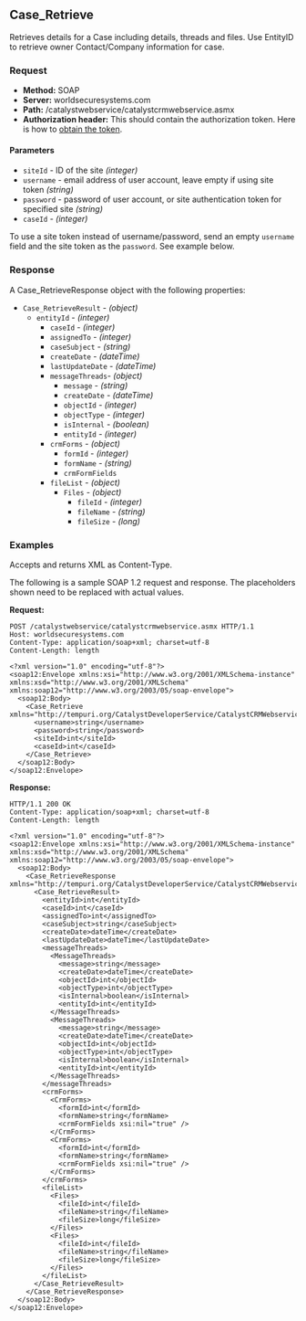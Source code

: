 ## Case_Retrieve

Retrieves details for a Case including details, threads and files. Use EntityID to retrieve owner Contact/Company information for case.

### Request

* **Method:** SOAP
* **Server:** worldsecuresystems.com
* **Path:** /catalystwebservice/catalystcrmwebservice.asmx
* **Authorization header:** This should contain the authorization token. Here is how to [obtain the token](http://developers.businesscatalyst.com/developer-documentation/oauth-in-bc.html).

#### Parameters

* `siteId` - ID of the site *(integer)*
* `username` - email address of user account, leave empty if using site token *(string)*
* `password` - password of user account, or site authentication token for specified site *(string)*
* `caseId` - *(integer)*

To use a site token instead of username/password, send an empty `username` field and the site token as the `password`. See example below.

### Response

A Case_RetrieveResponse object with the following properties:

* `Case_RetrieveResult` - *(object)*
  * `entityId` - *(integer)*
	* `caseId` - *(integer)*
    * `assignedTo` - *(integer)*
    * `caseSubject` - *(string)*
    * `createDate` - *(dateTime)*
    * `lastUpdateDate` - *(dateTime)*
    * `messageThreads`- *(object)*
    	* `message` - *(string)*
    	* `createDate` - *(dateTime)*
    	* `objectId` - *(integer)*
    	* `objectType` - *(integer)*
    	* `isInternal` - *(boolean)*
    	* `entityId` - *(integer)*
    * `crmForms` - *(object)*
    	* `formId` - *(integer)*
    	* `formName` - *(string)*
    	* `crmFormFields`
    * `fileList` - *(object)*
    	* `Files` - *(object)*
    		* `fileId` - *(integer)*
    		* `fileName` - *(string)*
    		* `fileSize` - *(long)*    
 

### Examples

Accepts and returns XML as Content-Type. 

The following is a sample SOAP 1.2 request and response. The placeholders shown need to be replaced with actual values.

**Request:**
~~~
POST /catalystwebservice/catalystcrmwebservice.asmx HTTP/1.1
Host: worldsecuresystems.com
Content-Type: application/soap+xml; charset=utf-8
Content-Length: length

<?xml version="1.0" encoding="utf-8"?>
<soap12:Envelope xmlns:xsi="http://www.w3.org/2001/XMLSchema-instance" xmlns:xsd="http://www.w3.org/2001/XMLSchema" xmlns:soap12="http://www.w3.org/2003/05/soap-envelope">
  <soap12:Body>
    <Case_Retrieve xmlns="http://tempuri.org/CatalystDeveloperService/CatalystCRMWebservice">
      <username>string</username>
      <password>string</password>
      <siteId>int</siteId>
      <caseId>int</caseId>
    </Case_Retrieve>
  </soap12:Body>
</soap12:Envelope>
~~~

**Response:**
~~~
HTTP/1.1 200 OK
Content-Type: application/soap+xml; charset=utf-8
Content-Length: length

<?xml version="1.0" encoding="utf-8"?>
<soap12:Envelope xmlns:xsi="http://www.w3.org/2001/XMLSchema-instance" xmlns:xsd="http://www.w3.org/2001/XMLSchema" xmlns:soap12="http://www.w3.org/2003/05/soap-envelope">
  <soap12:Body>
    <Case_RetrieveResponse xmlns="http://tempuri.org/CatalystDeveloperService/CatalystCRMWebservice">
      <Case_RetrieveResult>
        <entityId>int</entityId>
        <caseId>int</caseId>
        <assignedTo>int</assignedTo>
        <caseSubject>string</caseSubject>
        <createDate>dateTime</createDate>
        <lastUpdateDate>dateTime</lastUpdateDate>
        <messageThreads>
          <MessageThreads>
            <message>string</message>
            <createDate>dateTime</createDate>
            <objectId>int</objectId>
            <objectType>int</objectType>
            <isInternal>boolean</isInternal>
            <entityId>int</entityId>
          </MessageThreads>
          <MessageThreads>
            <message>string</message>
            <createDate>dateTime</createDate>
            <objectId>int</objectId>
            <objectType>int</objectType>
            <isInternal>boolean</isInternal>
            <entityId>int</entityId>
          </MessageThreads>
        </messageThreads>
        <crmForms>
          <CrmForms>
            <formId>int</formId>
            <formName>string</formName>
            <crmFormFields xsi:nil="true" />
          </CrmForms>
          <CrmForms>
            <formId>int</formId>
            <formName>string</formName>
            <crmFormFields xsi:nil="true" />
          </CrmForms>
        </crmForms>
        <fileList>
          <Files>
            <fileId>int</fileId>
            <fileName>string</fileName>
            <fileSize>long</fileSize>
          </Files>
          <Files>
            <fileId>int</fileId>
            <fileName>string</fileName>
            <fileSize>long</fileSize>
          </Files>
        </fileList>
      </Case_RetrieveResult>
    </Case_RetrieveResponse>
  </soap12:Body>
</soap12:Envelope>
~~~
